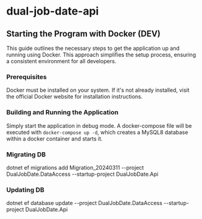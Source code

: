 # dual-job-date-api

## Starting the Program with Docker (DEV)

This guide outlines the necessary steps to get the application up and running using Docker. This approach simplifies the setup process, ensuring a consistent environment for all developers.

### Prerequisites
Docker must be installed on your system. If it's not already installed, visit the official Docker website for installation instructions.

### Building and Running the Application
Simply start the application in debug mode. A docker-compose file will be executed with `docker-compose up -d`, which creates a MySQL8 database within a docker container and starts it.

### Migrating DB
dotnet ef migrations add Migration_20240311 --project DualJobDate.DataAccess --startup-project DualJobDate.Api

### Updating DB
dotnet ef database update --project DualJobDate.DataAccess --startup-project DualJobDate.Api
